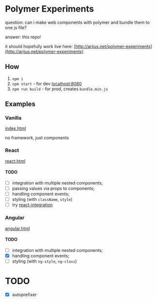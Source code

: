 # Polymer Experiments

question: can i make web components with polymer and bundle them to one js file?

answer: this repo!

it should hopefully work live here: [http://arijus.net/polymer-experiments](http://arijus.net/polymer-experiments)

## How

1. `npm i`
1. `npm start` - for dev [localhost:8080](http://localhost:8080)
1. `npm run build` - for prod, creates `bundle.min.js`

## Examples

### Vanilla

[index.html](index.html)

no framework, just components

### React

[react.html](react.html)

#### TODO

* [ ] integration with multiple nested components;
* [ ] passing values via props to components;
* [ ] handling component events;
* [ ] styling (with `className`, `style`)
* [ ] try [react-integration](https://github.com/webcomponents/react-integration)

### Angular

[angular.html](angular.html)

#### TODO

* [ ] integration with multiple nested components;
* [x] handling component events;
* [ ] styling (with `ng-style`, `ng-class`)

# TODO

* [x] autoprefixer

